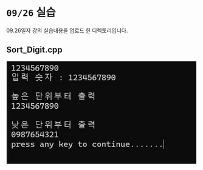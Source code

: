 # `09/26` 실습
09.26일자 강의 실습내용을 업로드 한 디렉토리입니다.

## Sort_Digit.cpp
<img src="https://github.com/schan-0/gamepgm/blob/main/0926/Sort_Digit.png" width="500px" />
